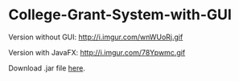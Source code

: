 # College-Grant-System-with-GUI

Version without GUI: http://i.imgur.com/wnWUoRj.gif 

Version with JavaFX: http://i.imgur.com/78Ypwmc.gif

Download .jar file [here](https://github.com/X00122527/College-Grant-System-with-GUI/tree/master/dist).
